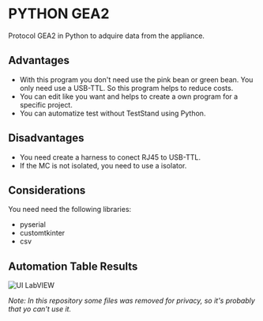 # PYTHON GEA2

Protocol GEA2 in Python to adquire data from the appliance.

## Advantages
- With this program you don't need use the pink bean or green bean. You only need use a USB-TTL. So this program helps to reduce costs.
- You can edit like you want and helps to create a own program for a specific project.
- You can automatize test without TestStand using Python.

## Disadvantages
- You need create a harness to conect RJ45 to USB-TTL.
- If the MC is not isolated, you need to use a isolator.

## Considerations
You need need the following libraries:
- pyserial
- customtkinter
- csv

## Automation Table Results

<image src="/Table Results.png" alt="UI LabVIEW">


*Note: In this repository some files was removed for privacy, so it's probably that yo can't use it.*

